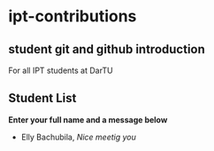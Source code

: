 # ipt-contributions

## student git and github introduction

For all IPT students at DarTU

## Student List

**Enter your full name and a message below**

- Elly Bachubila, _Nice meetig you_
